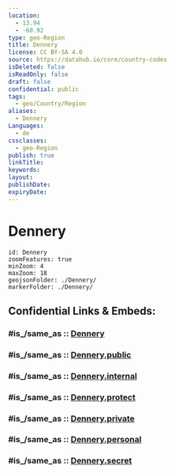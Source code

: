 ```yaml
---
location:
  - 13.94
  - -60.92
type: geo-Region
title: Dennery
license: CC BY-SA 4.0
source: https://datahub.io/core/country-codes
isDeleted: false
isReadOnly: false
draft: false
confidential: public
tags:
  - geo/Country/Region
aliases:
  - Dennery
Languages:
  - de
cssclasses:
  - geo-Region
publish: true
linkTitle:
keywords:
layout:
publishDate:
expiryDate:
---
```


# Dennery

```leaflet
id: Dennery
zoomFeatures: true 
minZoom: 4 
maxZoom: 18
geojsonFolder: ./Dennery/
markerFolder: ./Dennery/
```


## Confidential Links & Embeds: 

### #is_/same_as :: [Dennery](/_Standards/Earth/Continent/America~Caribbean/Saint_Lucia/Districts~Saint_Lucia/Dennery.md) 

### #is_/same_as :: [Dennery.public](/_public/Earth/Continent/America~Caribbean/Saint_Lucia/Districts~Saint_Lucia/Dennery.public.md) 

### #is_/same_as :: [Dennery.internal](/_internal/Earth/Continent/America~Caribbean/Saint_Lucia/Districts~Saint_Lucia/Dennery.internal.md) 

### #is_/same_as :: [Dennery.protect](/_protect/Earth/Continent/America~Caribbean/Saint_Lucia/Districts~Saint_Lucia/Dennery.protect.md) 

### #is_/same_as :: [Dennery.private](/_private/Earth/Continent/America~Caribbean/Saint_Lucia/Districts~Saint_Lucia/Dennery.private.md) 

### #is_/same_as :: [Dennery.personal](/_personal/Earth/Continent/America~Caribbean/Saint_Lucia/Districts~Saint_Lucia/Dennery.personal.md) 

### #is_/same_as :: [Dennery.secret](/_secret/Earth/Continent/America~Caribbean/Saint_Lucia/Districts~Saint_Lucia/Dennery.secret.md)

